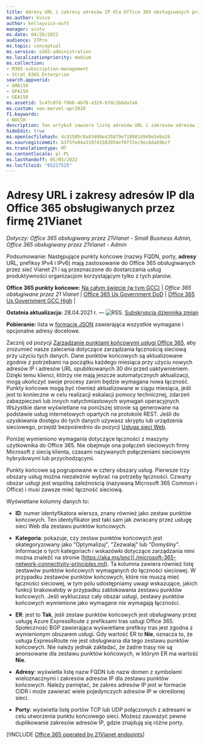 ```yaml
---
title: Adresy URL i zakresy adresów IP dla Office 365 obsługiwanych przez firmę 21Vianet
ms.author: kvice
author: kelleyvice-msft
manager: scotv
ms.date: 04/28/2022
audience: ITPro
ms.topic: conceptual
ms.service: o365-administration
ms.localizationpriority: medium
ms.collection:
- M365-subscription-management
- Strat_O365_Enterprise
search.appverid:
- GMA150
- GPA150
- GEA150
ms.assetid: 5c47c07d-f9b6-4b78-a329-bfdc1b6da7a0
ms.custom: seo-marvel-apr2020
f1.keywords:
- NOCSH
description: Ten artykuł zawiera listę adresów URL i zakresów adresów IP dla Office 365 obsługiwanych przez firmę 21Vianet w Chinach.
hideEdit: true
ms.openlocfilehash: 4c91505c0a83408e435879e718901d949e5eba26
ms.sourcegitcommit: b3f5fe84a319741583954ef8ff2ec9ec6da69bcf
ms.translationtype: MT
ms.contentlocale: pl-PL
ms.lasthandoff: 05/05/2022
ms.locfileid: "65217525"
---
```

# <a name="urls-and-ip-address-ranges-for-office-365-operated-by-21vianet"></a>Adresy URL i zakresy adresów IP dla Office 365 obsługiwanych przez firmę 21Vianet

 *Dotyczy: Office 365 obsługiwany przez 21Vianet - Small Business Admin, Office 365 obsługiwany przez 21Vianet - Admin*

Podsumowanie: Następujące punkty końcowe (nazwy FQDN, porty, **adresy** URL, prefiksy IPv4 i IPv6) mają zastosowanie do Office 365 obsługiwanych przez sieć Vianet 21 i są przeznaczone do dostarczania usług produktywności organizacjom korzystającym tylko z tych planów.
  
 **Office 365 punkty końcowe:** [Na całym świecie (w tym GCC)](urls-and-ip-address-ranges.md)  | *Office 365 obsługiwane przez 21 Vianet* |  [Office 365 Us Government DoD](microsoft-365-u-s-government-dod-endpoints.md) |  [Office 365 Us Government GCC High](microsoft-365-u-s-government-gcc-high-endpoints.md) |
  
**Ostatnia aktualizacja:** 28.04.2021 r. — ![RSS.](../media/5dc6bb29-25db-4f44-9580-77c735492c4b.png) [Subskrypcja dziennika zmian](https://endpoints.office.com/version/China?allversions=true&format=rss&clientrequestid=b10c5ed1-bad1-445f-b386-b919946339a7)

**Pobieranie:** lista w [formacie JSON](https://endpoints.office.com/endpoints/China?clientrequestid=b10c5ed1-bad1-445f-b386-b919946339a7) zawierająca wszystkie wymagane i opcjonalne adresy docelowe.

Zacznij od pozycji [Zarządzanie punktami końcowymi usługi Office 365](managing-office-365-endpoints.md), aby zrozumieć nasze zalecenia dotyczące zarządzania łącznością sieciową przy użyciu tych danych. Dane punktów końcowych są aktualizowane zgodnie z potrzebami na początku każdego miesiąca przy użyciu nowych adresów IP i adresów URL opublikowanych 30 dni przed uaktywnieniem. Dzięki temu klienci, którzy nie mają jeszcze automatycznych aktualizacji, mogą ukończyć swoje procesy zanim będzie wymagana nowa łączność. Punkty końcowe mogą być również aktualizowane w ciągu miesiąca, jeśli jest to konieczne w celu realizacji eskalacji pomocy technicznej, zdarzeń zabezpieczeń lub innych natychmiastowych wymagań operacyjnych. Wszystkie dane wyświetlane na poniższej stronie są generowane na podstawie usług internetowych opartych na protokole REST. Jeśli do uzyskiwania dostępu do tych danych używasz skryptu lub urządzenia sieciowego, przejdź bezpośrednio do pozycji [Usługa sieci Web](microsoft-365-ip-web-service.md).

Poniżej wymieniono wymagania dotyczące łączności z maszyny użytkownika do Office 365. Nie obejmuje ona połączeń sieciowych firmy Microsoft z siecią klienta, czasami nazywanych połączeniami sieciowymi hybrydowymi lub przychodzącymi.

Punkty końcowe są pogrupowane w cztery obszary usług. Pierwsze trzy obszary usług można niezależnie wybrać na potrzeby łączności. Czwarty obszar usługi jest wspólną zależnością (nazywaną Microsoft 365 Common i Office) i musi zawsze mieć łączność sieciową.

Wyświetlane kolumny danych to:

- **ID**: numer identyfikatora wiersza, znany również jako zestaw punktów końcowych. Ten identyfikator jest taki sam jak zwracany przez usługę sieci Web dla zestawu punktów końcowych.

- **Kategoria**: pokazuje, czy zestaw punktów końcowych jest skategoryzowany jako "Optymalizuj", "Zezwalaj" lub "Domyślny". Informacje o tych kategoriach i wskazówki dotyczące zarządzania nimi można znaleźć na stronie [https://aka.ms/pnc](./microsoft-365-network-connectivity-principles.md). Ta kolumna zawiera również listę zestawów punktów końcowych wymaganych do łączności sieciowej. W przypadku zestawów punktów końcowych, które nie muszą mieć łączności sieciowej, w tym polu udostępniamy uwagi wskazujące, jakich funkcji brakowałoby w przypadku zablokowania zestawu punktów końcowych. Jeśli wykluczasz cały obszar usługi, zestawy punktów końcowych wymienione jako wymagane nie wymagają łączności.

- **ER**: jest to **Tak**, jeśli zestaw punktów końcowych jest obsługiwany przez usługę Azure ExpressRoute z prefiksami tras usługi Office 365. Społeczność BGP zawierająca wyświetlane prefiksy tras jest zgodna z wymienionym obszarem usługi. Gdy wartość ER to **Nie**, oznacza to, że usługa ExpressRoute nie jest obsługiwana dla tego zestawu punktów końcowych. Nie należy jednak zakładać, że żadne trasy nie są anonsowane dla zestawu punktów końcowych, w którym ER ma wartość **Nie**.

- **Adresy**: wyświetla listę nazw FQDN lub nazw domen z symbolami wieloznacznymi i zakresów adresów IP dla zestawu punktów końcowych. Należy pamiętać, że zakres adresów IP jest w formacie CIDR i może zawierać wiele pojedynczych adresów IP w określonej sieci.
 
- **Porty**: wyświetla listę portów TCP lub UDP połączonych z adresami w celu utworzenia punktu końcowego sieci. Możesz zauważyć pewne duplikowanie zakresów adresów IP, gdzie znajdują się różne porty.

[!INCLUDE [Office 365 operated by 21Vianet endpoints](../includes/office-365-operated-by-21vianet-endpoints.md)]
